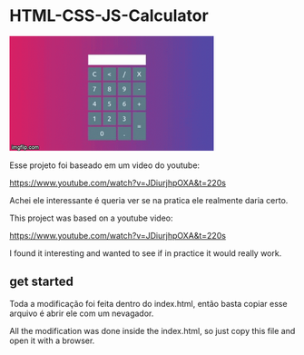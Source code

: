 # HTML-CSS-JS-Calculator

![](calc.gif)


Esse projeto foi baseado em um  video do youtube:

https://www.youtube.com/watch?v=JDiurjhpOXA&t=220s

Achei ele interessante é queria ver se na pratica ele realmente daria certo.


This project was based on a youtube video:

https://www.youtube.com/watch?v=JDiurjhpOXA&t=220s

I found it interesting and wanted to see if in practice it would really work.

## get started

Toda a modificação foi feita dentro do index.html, então basta copiar esse arquivo é abrir ele com um nevagador.

All the modification was done inside the index.html, so just copy this file and open it with a browser.
